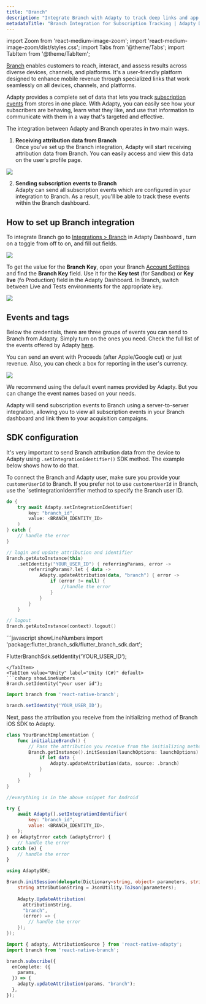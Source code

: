 ```yaml
---
title: "Branch"
description: "Integrate Branch with Adapty to track deep links and app conversions."
metadataTitle: "Branch Integration for Subscription Tracking | Adapty Docs"
---
```


import Zoom from 'react-medium-image-zoom';
import 'react-medium-image-zoom/dist/styles.css';
import Tabs from '@theme/Tabs';
import TabItem from '@theme/TabItem';

[Branch](https://www.branch.io/) enables customers to reach, interact, and assess results across diverse devices, channels, and platforms. It's a user-friendly platform designed to enhance mobile revenue through specialized links that work seamlessly on all devices, channels, and platforms.

Adapty provides a complete set of data that lets you track [subscription events](events) from stores in one place. With Adapty, you can easily see how your subscribers are behaving, learn what they like, and use that information to communicate with them in a way that's targeted and effective. 

The integration between Adapty and Branch operates in two main ways.

1. **Receiving attribution data from Branch**  
   Once you've set up the Branch integration, Adapty will start receiving attribution data from Branch. You can easily access and view this data on the user's profile page.


<Zoom>
  <img src={require('./img/49f4aa7-CleanShot_2023-08-11_at_17.36.072x.webp').default}
  style={{
    border: '1px solid #727272', /* border width and color */
    width: '700px', /* image width */
    display: 'block', /* for alignment */
    margin: '0 auto' /* center alignment */
  }}
/>
</Zoom>





2. **Sending subscription events to Branch**  
   Adapty can send all subscription events which are configured in your integration to Branch. As a result, you'll be able to track these events within the Branch dashboard. 

## How to set up Branch integration

To integrate Branch go to [Integrations > Branch](https://app.adapty.io/integrations/branch) in Adapty Dashboard , turn on a toggle from off to on, and fill out fields.


<Zoom>
  <img src={require('./img/817a051-CleanShot_2023-08-11_at_15.54.372x.webp').default}
  style={{
    border: '1px solid #727272', /* border width and color */
    width: '700px', /* image width */
    display: 'block', /* for alignment */
    margin: '0 auto' /* center alignment */
  }}
/>
</Zoom>





To get the value for the **Branch Key**,  open your Branch [Account Settings](https://dashboard.branch.io/account-settings/profile) and find the **Branch Key** field. Use it for the **Key test** (for Sandbox) or **Key live** (fo Production) field in the Adapty Dashboard. In Branch, switch between Live and Tests environments for the appropriate key.


<Zoom>
  <img src={require('./img/130e58b-CleanShot_2023-08-11_at_15.24.162x.webp').default}
  style={{
    border: '1px solid #727272', /* border width and color */
    width: '700px', /* image width */
    display: 'block', /* for alignment */
    margin: '0 auto' /* center alignment */
  }}
/>
</Zoom>





## Events and tags

Below the credentials, there are three groups of events you can send to Branch from Adapty. Simply turn on the ones you need. Check the full list of the events offered by Adapty [here](events).

You can send an event with Proceeds \(after Apple/Google cut\) or just revenue. Also, you can check a box for reporting in the user's currency.


<Zoom>
  <img src={require('./img/a645cf8-CleanShot_2023-08-11_at_15.18.282x.webp').default}
  style={{
    border: '1px solid #727272', /* border width and color */
    width: '700px', /* image width */
    display: 'block', /* for alignment */
    margin: '0 auto' /* center alignment */
  }}
/>
</Zoom>





We recommend using the default event names provided by Adapty. But you can change the event names based on your needs.

Adapty will send subscription events to Branch using a server-to-server integration, allowing you to view all subscription events in your Branch dashboard and link them to your acquisition campaigns. 

## SDK configuration

It's very important to send Branch attribution data from the device to Adapty using `.setIntegrationIdentifier()` SDK method. The example below shows how to do that.

To connect the Branch and Adapty user, make sure you provide your `customerUserId` to Branch. If you prefer not to use `customerUserId` in Branch, use the `setIntegrationIdentifier method to specify the Branch user ID.

<Tabs groupId="current-os" queryString>
<TabItem value="Swift" label="iOS (Swift)" default>

```swift showLineNumbers
do {
    try await Adapty.setIntegrationIdentifier(
        key: "branch_id", 
        value: <BRANCH_IDENTITY_ID>
    )
} catch {
    // handle the error
}
```
</TabItem>
<TabItem value="kotlin" label="Android (Kotlin)" default>

```kotlin showLineNumbers
// login and update attribution and identifier
Branch.getAutoInstance(this)
    .setIdentity("YOUR_USER_ID") { referringParams, error ->
        referringParams?.let { data ->
            Adapty.updateAttribution(data, "branch") { error ->
                if (error != null) {
                    //handle the error
                }
            }
        }
    }

// logout
Branch.getAutoInstance(context).logout()
```
</TabItem>
<TabItem value="Flutter" label="Flutter" default>
```javascript showLineNumbers
import 'package:flutter_branch_sdk/flutter_branch_sdk.dart';

FlutterBranchSdk.setIdentity('YOUR_USER_ID');
```
</TabItem>
<TabItem value="Unity" label="Unity (C#)" default>
```csharp showLineNumbers
Branch.setIdentity("your user id");
```
</TabItem>
<TabItem value="RN" label="React Native (TS)" default>

```typescript showLineNumbers
import branch from 'react-native-branch';

branch.setIdentity('YOUR_USER_ID');
```

</TabItem>
</Tabs>

Next, pass the attribution you receive from the initializing method of Branch iOS SDK to Adapty.

<Tabs groupId="current-os" queryString>
<TabItem value="Swift" label="iOS (Swift)" default>

```swift showLineNumbers
class YourBranchImplementation {
    func initializeBranch() {
        // Pass the attribution you receive from the initializing method of Branch iOS SDK to Adapty.
        Branch.getInstance().initSession(launchOptions: launchOptions) { (data, error) in
            if let data {
                Adapty.updateAttribution(data, source: .branch)
            }
        }
    }
}

```
</TabItem>
<TabItem value="kotlin" label="Android (Kotlin)" default>

```kotlin showLineNumbers
//everything is in the above snippet for Android
```
</TabItem>
<TabItem value="Flutter" label="Flutter (Dart)" default>

```javascript showLineNumbers
try {
    await Adapty().setIntegrationIdentifier(
        key: "branch_id", 
        value: <BRANCH_IDENTITY_ID>,
    );
} on AdaptyError catch (adaptyError) {
    // handle the error
} catch (e) {
    // handle the error
}
```
</TabItem>
<TabItem value="Unity" label="Unity (C#)" default>

```csharp showLineNumbers
using AdaptySDK;

Branch.initSession(delegate(Dictionary<string, object> parameters, string error) {
    string attributionString = JsonUtility.ToJson(parameters);
    
    Adapty.UpdateAttribution(
      attributionString, 
      "branch", 
      (error) => {
        // handle the error
    });
});
```
</TabItem>
<TabItem value="RN" label="React Native (TS)" default>

```typescript showLineNumbers
import { adapty, AttributionSource } from 'react-native-adapty';
import branch from 'react-native-branch';

branch.subscribe({
  enComplete: ({
    params,
  }) => {
    adapty.updateAttribution(params, "branch");
  },
});
```
</TabItem>
</Tabs>